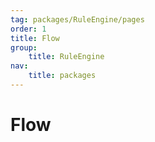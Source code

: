 ```yaml
---
tag: packages/RuleEngine/pages
order: 1
title: Flow
group:
    title: RuleEngine
nav:
    title: packages
---
```


# Flow
